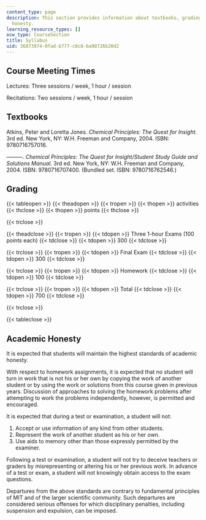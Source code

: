 ```yaml
---
content_type: page
description: This section provides information about textbooks, grading, and academic
  honesty.
learning_resource_types: []
ocw_type: CourseSection
title: Syllabus
uid: 36873974-0fad-b777-c8c8-ba90726b20d2
---
```


Course Meeting Times
--------------------

Lectures: Three sessions / week, 1 hour / session

Recitations: Two sessions / week, 1 hour / session

Textbooks
---------

Atkins, Peter and Loretta Jones. _Chemical Principles: The Quest for Insight_. 3rd ed. New York, NY: W.H. Freeman and Company, 2004. ISBN: 9780716757016.

———. _Chemical Principles: The Quest for Insight/Student Study Guide and Solutions Manual_. 3rd ed. New York, NY: W.H. Freeman and Company, 2004. ISBN: 9780716707400. (Bundled set. ISBN: 9780716762546.)

Grading
-------

{{< tableopen >}}
{{< theadopen >}}
{{< tropen >}}
{{< thopen >}}
activities
{{< thclose >}}
{{< thopen >}}
points
{{< thclose >}}

{{< trclose >}}

{{< theadclose >}}
{{< tropen >}}
{{< tdopen >}}
Three 1-hour Exams (100 points each)
{{< tdclose >}}
{{< tdopen >}}
300
{{< tdclose >}}

{{< trclose >}}
{{< tropen >}}
{{< tdopen >}}
Final Exam
{{< tdclose >}}
{{< tdopen >}}
300
{{< tdclose >}}

{{< trclose >}}
{{< tropen >}}
{{< tdopen >}}
Homework
{{< tdclose >}}
{{< tdopen >}}
100
{{< tdclose >}}

{{< trclose >}}
{{< tropen >}}
{{< tdopen >}}
Total
{{< tdclose >}}
{{< tdopen >}}
700
{{< tdclose >}}

{{< trclose >}}

{{< tableclose >}}

Academic Honesty
----------------

It is expected that students will maintain the highest standards of academic honesty.

With respect to homework assignments, it is expected that no student will turn in work that is not his or her own by copying the work of another student or by using the work or solutions from this course given in previous years. Discussion of approaches to solving the homework problems after attempting to work the problems independently, however, is permitted and encouraged.

It is expected that during a test or examination, a student will not:

1.  Accept or use information of any kind from other students.
2.  Represent the work of another student as his or her own.
3.  Use aids to memory other than those expressly permitted by the examiner.

Following a test or examination, a student will not try to deceive teachers or graders by misrepresenting or altering his or her previous work. In advance of a test or exam, a student will not knowingly obtain access to the exam questions.

Departures from the above standards are contrary to fundamental principles of MIT and of the larger scientific community. Such departures are considered serious offenses for which disciplinary penalties, including suspension and expulsion, can be imposed.